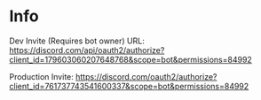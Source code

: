 # Info

Dev Invite (Requires bot owner) URL: <https://discord.com/api/oauth2/authorize?client_id=179603060207648768&scope=bot&permissions=84992>

Production Invite: <https://discord.com/oauth2/authorize?client_id=761737743541600337&scope=bot&permissions=84992>
